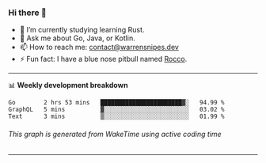 ### Hi there 👋

- 🌱 I’m currently studying learning Rust.
- 💬 Ask me about Go, Java, or Kotlin.
- 📫 How to reach me: contact@warrensnipes.dev
- ⚡ Fun fact: I have a blue nose pitbull named [Rocco](https://i.imgur.com/iLsSCKu.jpg).

-------

📊 **Weekly development breakdown**
<!--START_SECTION:waka-->

```text
Go        2 hrs 53 mins   ███████████████████████▓░   94.99 %
GraphQL   5 mins          ▓░░░░░░░░░░░░░░░░░░░░░░░░   03.02 %
Text      3 mins          ▒░░░░░░░░░░░░░░░░░░░░░░░░   01.99 %
```

<!--END_SECTION:waka-->
###### *This graph is generated from WakeTime using active coding time*
-------
